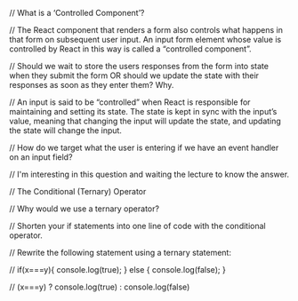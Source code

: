 // What is a ‘Controlled Component’?

// The React component that renders a form also controls what happens in that form on subsequent user input. An input form element whose value is controlled by React in this way is called a “controlled component”.

// Should we wait to store the users responses from the form into state when they submit the form OR should we update the state with their responses as soon as they enter them? Why.

// An input is said to be “controlled” when React is responsible for maintaining and setting its state. The state is kept in sync with the input’s value, meaning that changing the input will update the state, and updating the state will change the input.

// How do we target what the user is entering if we have an event handler on an input field?

// I'm interesting in this question and waiting the lecture to know the answer.

// The Conditional (Ternary) Operator

// Why would we use a ternary operator?

// Shorten your if statements into one line of code with the conditional operator.

// Rewrite the following statement using a ternary statement:

// if(x===y){ console.log(true); } else { console.log(false); }

// (x===y) ? console.log(true) : console.log(false)